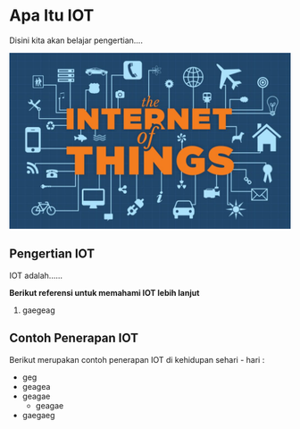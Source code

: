 # Apa Itu IOT

Disini kita akan belajar pengertian....

![gambar IOT](iot.jpg)

## Pengertian IOT

IOT adalah......

**Berikut referensi untuk memahami IOT lebih lanjut**

1.  gaegeag

## Contoh Penerapan IOT

Berikut merupakan contoh penerapan IOT di kehidupan sehari - hari :

* geg
* geagea
* geagae
  * geagae
* gaegaeg
